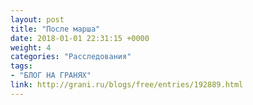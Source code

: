 ```yaml
---
layout: post
title: "После марша"
date: 2018-01-01 22:31:15 +0000
weight: 4
categories: "Расследования"
tags:
- "БЛОГ НА ГРАНЯХ"
link: http://grani.ru/blogs/free/entries/192889.html
---
```

